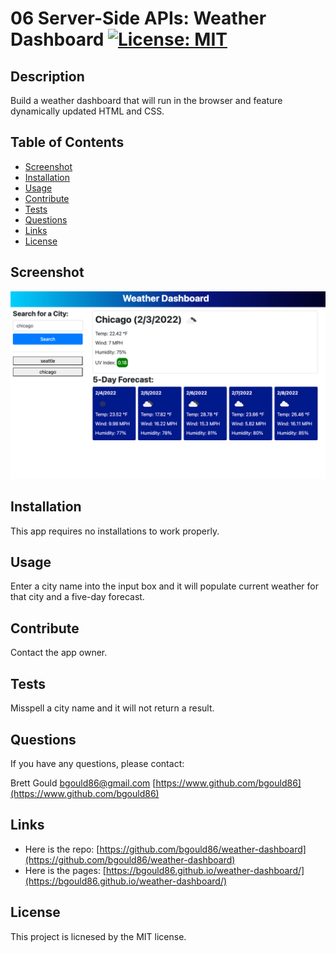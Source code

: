# 06 Server-Side APIs: Weather Dashboard [![License: MIT](https://img.shields.io/badge/License-MIT-green.svg)](https://opensource.org/licenses/MIT)

## Description

Build a weather dashboard that will run in the browser and feature dynamically updated HTML and CSS.

## Table of Contents

- [Screenshot](#screenshot)
- [Installation](#installation)
- [Usage](#usage)
- [Contribute](#contribute)
- [Tests](#tests)
- [Questions](#questions)
- [Links](#links)
- [License](#license)

## Screenshot

![The weather app includes a search option, a clickable search history, and a five-day forecast and current weather conditions for a chosen city.](./images/weather.png)

## Installation

This app requires no installations to work properly. 

## Usage

Enter a city name into the input box and it will populate current weather for that city and a five-day forecast. 

## Contribute

Contact the app owner. 

## Tests

Misspell a city name and it will not return a result. 

## Questions

If you have any questions, please contact:

Brett Gould
bgould86@gmail.com
[https://www.github.com/bgould86](https://www.github.com/bgould86)

## Links

- Here is the repo: [https://github.com/bgould86/weather-dashboard](https://github.com/bgould86/weather-dashboard)
- Here is the pages: [https://bgould86.github.io/weather-dashboard/](https://bgould86.github.io/weather-dashboard/)

## License
    
This project is licnesed by the MIT license.
